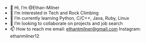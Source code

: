 - 👋 Hi, I’m @Ethan-Milner
- 👀 I’m interested in Tech and Rock Climbing
- 🌱 I’m currently learning Python, C/C++, Java, Ruby, Linux
- 💞️ I’m looking to collaborate on projects and job search
- 📫 How to reach me 
  email: ethantmilner@gmail.com
  Instagram: ethanmilner12

<!---
Ethan-Milner/Ethan-Milner is a ✨ special ✨ repository because its `README.md` (this file) appears on your GitHub profile.
You can click the Preview link to take a look at your changes.
--->
